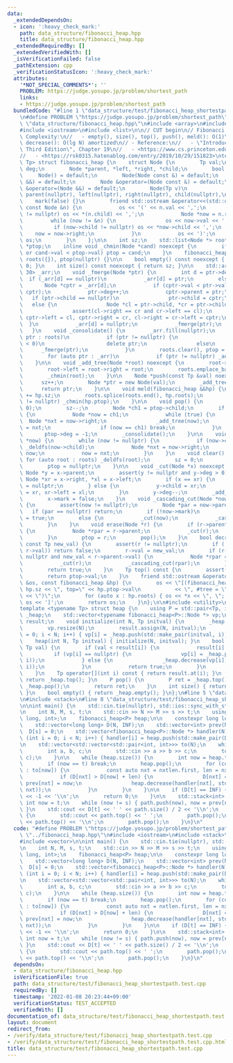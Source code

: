 ```yaml
---
data:
  _extendedDependsOn:
  - icon: ':heavy_check_mark:'
    path: data_structure/fibonacci_heap.hpp
    title: data_structure/fibonacci_heap.hpp
  _extendedRequiredBy: []
  _extendedVerifiedWith: []
  _isVerificationFailed: false
  _pathExtension: cpp
  _verificationStatusIcon: ':heavy_check_mark:'
  attributes:
    '*NOT_SPECIAL_COMMENTS*': ''
    PROBLEM: https://judge.yosupo.jp/problem/shortest_path
    links:
    - https://judge.yosupo.jp/problem/shortest_path
  bundledCode: "#line 1 \"data_structure/test/fibonacci_heap_shortestpath.test.cpp\"\
    \n#define PROBLEM \"https://judge.yosupo.jp/problem/shortest_path\"\n\n#line 2\
    \ \"data_structure/fibonacci_heap.hpp\"\n#include <array>\n#include <cassert>\n\
    #include <iostream>\n#include <list>\n\n// CUT begin\n// Fibonacci heap\n// -\
    \ Complexity:\n//   - empty(), size(), top(), push(), meld(): O(1)\n//   - pop(),\
    \ decrease(): O(lg N) amortized\n// - Reference:\n//   - \"Introduction to Algorithms,\
    \ Third Edition\", Chapter 19\n//   - <https://www.cs.princeton.edu/~wayne/teaching/fibonacci-heap.pdf>\n\
    //   - <https://rsk0315.hatenablog.com/entry/2019/10/29/151823>\ntemplate <typename\
    \ Tp> struct fibonacci_heap {\n    struct Node {\n        Tp val;\n        int\
    \ deg;\n        Node *parent, *left, *right, *child;\n        bool mark;\n   \
    \     Node() = default;\n        Node(Node const &) = default;\n        Node(Node\
    \ &&) = default;\n        Node &operator=(Node const &) = default;\n        Node\
    \ &operator=(Node &&) = default;\n        Node(Tp v)\n            : val(v), deg(0),\
    \ parent(nullptr), left(nullptr), right(nullptr), child(nullptr),\n          \
    \    mark(false) {}\n        friend std::ostream &operator<<(std::ostream &os,\
    \ const Node &n) {\n            os << '(' << n.val << ',';\n            if (n.child\
    \ != nullptr) os << *(n.child) << ',';\n            Node *now = n.right;\n   \
    \         while (now != &n) {\n                os << now->val << ',';\n      \
    \          if (now->child != nullptr) os << *now->child << ',';\n            \
    \    now = now->right;\n            }\n            os << ')';\n            return\
    \ os;\n        }\n    };\n\n    int sz;\n    std::list<Node *> roots;\n    Node\
    \ *ptop;\n    inline void _chmin(Node *cand) noexcept {\n        if (ptop == nullptr\
    \ or cand->val < ptop->val) ptop = cand;\n    }\n    fibonacci_heap() : sz(0),\
    \ roots({}), ptop(nullptr) {}\n\n    bool empty() const noexcept { return sz ==\
    \ 0; }\n    int size() const noexcept { return sz; }\n\n    std::array<Node *,\
    \ 30> _arr;\n    void _fmerge(Node *ptr) {\n        int d = ptr->deg;\n      \
    \  if (_arr[d] == nullptr)\n            _arr[d] = ptr;\n        else {\n     \
    \       Node *cptr = _arr[d];\n            if (cptr->val < ptr->val) std::swap(ptr,\
    \ cptr);\n            ptr->deg++;\n            cptr->parent = ptr;\n         \
    \   if (ptr->child == nullptr)\n                ptr->child = cptr;\n         \
    \   else {\n                Node *cl = ptr->child, *cr = ptr->child->right;\n\
    \                assert(cl->right == cr and cr->left == cl);\n               \
    \ cptr->left = cl, cptr->right = cr, cl->right = cr->left = cptr;\n          \
    \  }\n            _arr[d] = nullptr;\n            _fmerge(ptr);\n        }\n \
    \   }\n    void _consolidate() {\n        _arr.fill(nullptr);\n        for (auto\
    \ ptr : roots)\n            if (ptr != nullptr) {\n                if (ptr->deg\
    \ < 0)\n                    delete ptr;\n                else\n              \
    \      _fmerge(ptr);\n            }\n        roots.clear(), ptop = nullptr;\n\
    \        for (auto ptr : _arr)\n            if (ptr != nullptr) _add_tree(ptr);\n\
    \    }\n\n    void _add_tree(Node *root) noexcept {\n        root->parent = nullptr;\n\
    \        root->left = root->right = root;\n        roots.emplace_back(root);\n\
    \        _chmin(root);\n    }\n\n    Node *push(const Tp &val) noexcept {\n  \
    \      sz++;\n        Node *ptr = new Node(val);\n        _add_tree(ptr);\n  \
    \      return ptr;\n    }\n\n    void meld(fibonacci_heap &&hp) {\n        sz\
    \ += hp.sz;\n        roots.splice(roots.end(), hp.roots);\n        if (hp.ptop\
    \ != nullptr) _chmin(hp.ptop);\n    }\n\n    void pop() {\n        assert(sz >\
    \ 0);\n        sz--;\n        Node *ch1 = ptop->child;\n        if (ch1 != nullptr)\
    \ {\n            Node *now = ch1;\n            while (true) {\n              \
    \  Node *nxt = now->right;\n                _add_tree(now);\n                now\
    \ = nxt;\n                if (now == ch1) break;\n            }\n        }\n \
    \       ptop->deg = -1;\n        _consolidate();\n    }\n\n    void _deldfs(Node\
    \ *now) {\n        while (now != nullptr) {\n            if (now->child != nullptr)\
    \ _deldfs(now->child);\n            Node *nxt = now->right;\n            delete\
    \ now;\n            now = nxt;\n        }\n    }\n    void clear() {\n       \
    \ for (auto root : roots) _deldfs(root);\n        sz = 0;\n        roots.clear();\n\
    \        ptop = nullptr;\n    }\n\n    void _cut(Node *x) noexcept {\n       \
    \ Node *y = x->parent;\n        assert(y != nullptr and y->deg > 0);\n       \
    \ Node *xr = x->right, *xl = x->left;\n        if (x == xr) {\n            y->child\
    \ = nullptr;\n        } else {\n            y->child = xr;\n            xl->right\
    \ = xr, xr->left = xl;\n        }\n        y->deg--;\n        _add_tree(x);\n\
    \        x->mark = false;\n    }\n    void _cascading_cut(Node *now) noexcept\
    \ {\n        assert(now != nullptr);\n        Node *par = now->parent;\n     \
    \   if (par == nullptr) return;\n        if (!now->mark)\n            now->mark\
    \ = true;\n        else {\n            _cut(now);\n            _cascading_cut(par);\n\
    \        }\n    }\n    void erase(Node *r) {\n        if (r->parent != nullptr)\
    \ {\n            Node *rpar = r->parent;\n            _cut(r);\n            _cascading_cut(rpar);\n\
    \        }\n        ptop = r;\n        pop();\n    }\n    bool decrease(Node *r,\
    \ const Tp new_val) {\n        assert(r != nullptr);\n        if (!(new_val <\
    \ r->val)) return false;\n        r->val = new_val;\n        if (r->parent !=\
    \ nullptr and new_val < r->parent->val) {\n            Node *rpar = r->parent;\n\
    \            _cut(r);\n            _cascading_cut(rpar);\n        }\n        _chmin(r);\n\
    \        return true;\n    }\n    Tp top() const {\n        assert(ptop != nullptr);\n\
    \        return ptop->val;\n    }\n    friend std::ostream &operator<<(std::ostream\
    \ &os, const fibonacci_heap &hp) {\n        os << \"[(fibonacci_heap: sz=\" <<\
    \ hp.sz << \", top=\" << hp.ptop->val\n           << \", #tree = \" << hp.roots.size()\
    \ << \")\";\n        for (auto x : hp.roots) { os << *x << \", \"; }\n       \
    \ os << ']';\n        return os;\n    }\n};\n\n#include <utility>\n#include <vector>\n\
    template <typename Tp> struct heap {\n    using P = std::pair<Tp, int>;\n    fibonacci_heap<P>\
    \ _heap;\n    std::vector<typename fibonacci_heap<P>::Node *> vp;\n    std::vector<Tp>\
    \ result;\n    void initialize(int N, Tp initval) {\n        _heap.clear();\n\
    \        vp.resize(N);\n        result.assign(N, initval);\n        for (int i\
    \ = 0; i < N; i++) { vp[i] = _heap.push(std::make_pair(initval, i)); }\n    }\n\
    \    heap(int N, Tp initval) { initialize(N, initval); }\n    bool chmin(int i,\
    \ Tp val) {\n        if (val < result[i]) {\n            result[i] = val;\n  \
    \          if (vp[i] == nullptr) {\n                vp[i] = _heap.push(std::make_pair(result[i],\
    \ i));\n            } else {\n                _heap.decrease(vp[i], std::make_pair(result[i],\
    \ i));\n            }\n            return true;\n        }\n        return false;\n\
    \    }\n    Tp operator[](int i) const { return result.at(i); }\n    P top() {\
    \ return _heap.top(); }\n    P pop() {\n        P ret = _heap.top();\n       \
    \ _heap.pop();\n        return ret;\n    }\n    int size() { return _heap.size();\
    \ }\n    bool empty() { return _heap.empty(); }\n};\n#line 5 \"data_structure/test/fibonacci_heap_shortestpath.test.cpp\"\
    \n#include <stack>\n#line 8 \"data_structure/test/fibonacci_heap_shortestpath.test.cpp\"\
    \n\nint main() {\n    std::cin.tie(nullptr), std::ios::sync_with_stdio(false);\n\
    \n    int N, M, s, t;\n    std::cin >> N >> M >> s >> t;\n    using P = std::pair<long\
    \ long, int>;\n    fibonacci_heap<P> heap;\n\n    constexpr long long INF = 1e18;\n\
    \    std::vector<long long> D(N, INF);\n    std::vector<int> prev(N, -1);\n  \
    \  D[s] = 0;\n    std::vector<fibonacci_heap<P>::Node *> handler(N);\n    for\
    \ (int i = 0; i < N; i++) { handler[i] = heap.push(std::make_pair(D[i], i)); }\n\
    \n    std::vector<std::vector<std::pair<int, int>>> to(N);\n    while (M--) {\n\
    \        int a, b, c;\n        std::cin >> a >> b >> c;\n        to[a].emplace_back(b,\
    \ c);\n    }\n\n    while (heap.size()) {\n        int now = heap.top().second;\n\
    \        if (now == t) break;\n        heap.pop();\n        for (const auto &nxtlen\
    \ : to[now]) {\n            const auto nxt = nxtlen.first, len = nxtlen.second;\n\
    \            if (D[nxt] > D[now] + len) {\n                D[nxt] = D[now] + len,\
    \ prev[nxt] = now;\n                heap.decrease(handler[nxt], std::make_pair(D[nxt],\
    \ nxt));\n            }\n        }\n    }\n\n    if (D[t] == INF) {\n        std::cout\
    \ << -1 << '\\n';\n        return 0;\n    }\n\n    std::stack<int> path;\n   \
    \ int now = t;\n    while (now != s) { path.push(now), now = prev[now], path.push(now);\
    \ }\n    std::cout << D[t] << ' ' << path.size() / 2 << '\\n';\n    while (path.size())\
    \ {\n        std::cout << path.top() << ' ';\n        path.pop();\n        std::cout\
    \ << path.top() << '\\n';\n        path.pop();\n    }\n}\n"
  code: "#define PROBLEM \"https://judge.yosupo.jp/problem/shortest_path\"\n\n#include\
    \ \"../fibonacci_heap.hpp\"\n#include <iostream>\n#include <stack>\n#include <utility>\n\
    #include <vector>\n\nint main() {\n    std::cin.tie(nullptr), std::ios::sync_with_stdio(false);\n\
    \n    int N, M, s, t;\n    std::cin >> N >> M >> s >> t;\n    using P = std::pair<long\
    \ long, int>;\n    fibonacci_heap<P> heap;\n\n    constexpr long long INF = 1e18;\n\
    \    std::vector<long long> D(N, INF);\n    std::vector<int> prev(N, -1);\n  \
    \  D[s] = 0;\n    std::vector<fibonacci_heap<P>::Node *> handler(N);\n    for\
    \ (int i = 0; i < N; i++) { handler[i] = heap.push(std::make_pair(D[i], i)); }\n\
    \n    std::vector<std::vector<std::pair<int, int>>> to(N);\n    while (M--) {\n\
    \        int a, b, c;\n        std::cin >> a >> b >> c;\n        to[a].emplace_back(b,\
    \ c);\n    }\n\n    while (heap.size()) {\n        int now = heap.top().second;\n\
    \        if (now == t) break;\n        heap.pop();\n        for (const auto &nxtlen\
    \ : to[now]) {\n            const auto nxt = nxtlen.first, len = nxtlen.second;\n\
    \            if (D[nxt] > D[now] + len) {\n                D[nxt] = D[now] + len,\
    \ prev[nxt] = now;\n                heap.decrease(handler[nxt], std::make_pair(D[nxt],\
    \ nxt));\n            }\n        }\n    }\n\n    if (D[t] == INF) {\n        std::cout\
    \ << -1 << '\\n';\n        return 0;\n    }\n\n    std::stack<int> path;\n   \
    \ int now = t;\n    while (now != s) { path.push(now), now = prev[now], path.push(now);\
    \ }\n    std::cout << D[t] << ' ' << path.size() / 2 << '\\n';\n    while (path.size())\
    \ {\n        std::cout << path.top() << ' ';\n        path.pop();\n        std::cout\
    \ << path.top() << '\\n';\n        path.pop();\n    }\n}\n"
  dependsOn:
  - data_structure/fibonacci_heap.hpp
  isVerificationFile: true
  path: data_structure/test/fibonacci_heap_shortestpath.test.cpp
  requiredBy: []
  timestamp: '2022-01-08 20:23:44+09:00'
  verificationStatus: TEST_ACCEPTED
  verifiedWith: []
documentation_of: data_structure/test/fibonacci_heap_shortestpath.test.cpp
layout: document
redirect_from:
- /verify/data_structure/test/fibonacci_heap_shortestpath.test.cpp
- /verify/data_structure/test/fibonacci_heap_shortestpath.test.cpp.html
title: data_structure/test/fibonacci_heap_shortestpath.test.cpp
---
```

